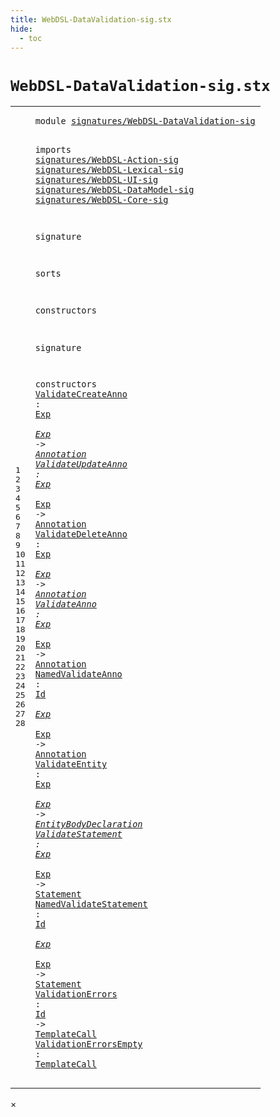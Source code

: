 ```yaml
---
title: WebDSL-DataValidation-sig.stx
hide:
  - toc
---
```


# `WebDSL-DataValidation-sig.stx`



[pdmosses/webdsl-statix/webdslstatix/src-gen/statix/signatures/WebDSL-DataValidation-sig.stx]: https://github.com/pdmosses/webdsl-statix/blob/master/webdslstatix/src-gen/statix/signatures/WebDSL-DataValidation-sig.stx "The source file on GitHub"

<div class="stx"><table class="highlighttable"><tbody><tr><td class="linenos"><div class="linenodiv"><pre><span></span>1
2
3
4
5
6
7
8
9
10
11
12
13
14
15
16
17
18
19
20
21
22
23
24
25
26
27
28
</pre></div></td>
<td class="code"><pre><code><span class="keyword">module</span> <a href="../webdsl-statix-sig.stx/#signatures/WebDSL-DataValidation-sig_10_3" id="signatures/WebDSL-DataValidation-sig_1_8" title="Referenced at ../webdsl-statix-sig.stx line 10"><span class="token sort_Id">signatures/WebDSL-DataValidation-sig</span></a>

<span class="keyword">imports</span>
  <a href="../WebDSL-Action-sig.stx/#signatures/WebDSL-Action-sig_1_8" id="signatures/WebDSL-Action-sig_4_3" title="Defined at ../WebDSL-Action-sig.stx line 1"><span class="token sort_Id">signatures/WebDSL-Action-sig</span></a>
  <a href="../WebDSL-Lexical-sig.stx/#signatures/WebDSL-Lexical-sig_1_8" id="signatures/WebDSL-Lexical-sig_5_3" title="Defined at ../WebDSL-Lexical-sig.stx line 1"><span class="token sort_Id">signatures/WebDSL-Lexical-sig</span></a>
  <a href="../WebDSL-UI-sig.stx/#signatures/WebDSL-UI-sig_1_8" id="signatures/WebDSL-UI-sig_6_3" title="Defined at ../WebDSL-UI-sig.stx line 1"><span class="token sort_Id">signatures/WebDSL-UI-sig</span></a>
  <a href="../WebDSL-DataModel-sig.stx/#signatures/WebDSL-DataModel-sig_1_8" id="signatures/WebDSL-DataModel-sig_7_3" title="Defined at ../WebDSL-DataModel-sig.stx line 1"><span class="token sort_Id">signatures/WebDSL-DataModel-sig</span></a>
  <a href="../WebDSL-Core-sig.stx/#signatures/WebDSL-Core-sig_1_8" id="signatures/WebDSL-Core-sig_8_3" title="Defined at ../WebDSL-Core-sig.stx line 1"><span class="token sort_Id">signatures/WebDSL-Core-sig</span></a>

<span class="keyword">signature</span>

  <span class="keyword">sorts</span>

  <span class="keyword">constructors</span>

<span class="keyword">signature</span>

  <span class="keyword">constructors</span>
    <span class="cons_OpDecl"><a href="../../../../trans/static-semantics/entities/annotations.stx/#ValidateCreateAnno_188_25" id="ValidateCreateAnno_19_5" title="Referenced at ../../../../trans/static-semantics/entities/annotations.stx line 188"><span class="token sort_Id">ValidateCreateAnno</span></a> <span class="operator">:</span> <span class="cons_SimpleSort"><a href="../WebDSL-Action-sig.stx/#Exp_25_5" id="Exp_19_26" title="Defined at ../WebDSL-Action-sig.stx line 25"><span class="token sort_Id">Exp</span></a></span> <span class="operator">*</span> <span class="cons_SimpleSort"><a href="../WebDSL-Action-sig.stx/#Exp_25_5" id="Exp_19_32" title="Defined at ../WebDSL-Action-sig.stx line 25"><span class="token sort_Id">Exp</span></a></span> <span class="operator">-&gt;</span> <span class="cons_SimpleSort"><a href="../WebDSL-DataModel-sig.stx/#Annotation_14_5" id="Annotation_19_39" title="Defined at ../WebDSL-DataModel-sig.stx line 14"><span class="token sort_Id">Annotation</span></a></span></span>
    <span class="cons_OpDecl"><a href="../../../../trans/static-semantics/entities/annotations.stx/#ValidateUpdateAnno_189_25" id="ValidateUpdateAnno_20_5" title="Referenced at ../../../../trans/static-semantics/entities/annotations.stx line 189"><span class="token sort_Id">ValidateUpdateAnno</span></a> <span class="operator">:</span> <span class="cons_SimpleSort"><a href="../WebDSL-Action-sig.stx/#Exp_25_5" id="Exp_20_26" title="Defined at ../WebDSL-Action-sig.stx line 25"><span class="token sort_Id">Exp</span></a></span> <span class="operator">*</span> <span class="cons_SimpleSort"><a href="../WebDSL-Action-sig.stx/#Exp_25_5" id="Exp_20_32" title="Defined at ../WebDSL-Action-sig.stx line 25"><span class="token sort_Id">Exp</span></a></span> <span class="operator">-&gt;</span> <span class="cons_SimpleSort"><a href="../WebDSL-DataModel-sig.stx/#Annotation_14_5" id="Annotation_20_39" title="Defined at ../WebDSL-DataModel-sig.stx line 14"><span class="token sort_Id">Annotation</span></a></span></span>
    <span class="cons_OpDecl"><a href="../../../../trans/static-semantics/entities/annotations.stx/#ValidateDeleteAnno_190_25" id="ValidateDeleteAnno_21_5" title="Referenced at ../../../../trans/static-semantics/entities/annotations.stx line 190"><span class="token sort_Id">ValidateDeleteAnno</span></a> <span class="operator">:</span> <span class="cons_SimpleSort"><a href="../WebDSL-Action-sig.stx/#Exp_25_5" id="Exp_21_26" title="Defined at ../WebDSL-Action-sig.stx line 25"><span class="token sort_Id">Exp</span></a></span> <span class="operator">*</span> <span class="cons_SimpleSort"><a href="../WebDSL-Action-sig.stx/#Exp_25_5" id="Exp_21_32" title="Defined at ../WebDSL-Action-sig.stx line 25"><span class="token sort_Id">Exp</span></a></span> <span class="operator">-&gt;</span> <span class="cons_SimpleSort"><a href="../WebDSL-DataModel-sig.stx/#Annotation_14_5" id="Annotation_21_39" title="Defined at ../WebDSL-DataModel-sig.stx line 14"><span class="token sort_Id">Annotation</span></a></span></span>
    <span class="cons_OpDecl"><a href="../../../../trans/static-semantics/entities/annotations.stx/#ValidateAnno_191_25" id="ValidateAnno_22_5" title="Referenced at ../../../../trans/static-semantics/entities/annotations.stx line 191"><span class="token sort_Id">ValidateAnno</span></a> <span class="operator">:</span> <span class="cons_SimpleSort"><a href="../WebDSL-Action-sig.stx/#Exp_25_5" id="Exp_22_20" title="Defined at ../WebDSL-Action-sig.stx line 25"><span class="token sort_Id">Exp</span></a></span> <span class="operator">*</span> <span class="cons_SimpleSort"><a href="../WebDSL-Action-sig.stx/#Exp_25_5" id="Exp_22_26" title="Defined at ../WebDSL-Action-sig.stx line 25"><span class="token sort_Id">Exp</span></a></span> <span class="operator">-&gt;</span> <span class="cons_SimpleSort"><a href="../WebDSL-DataModel-sig.stx/#Annotation_14_5" id="Annotation_22_33" title="Defined at ../WebDSL-DataModel-sig.stx line 14"><span class="token sort_Id">Annotation</span></a></span></span>
    <span class="cons_OpDecl"><a href="../../../../trans/static-semantics/entities/annotations.stx/#NamedValidateAnno_192_25" id="NamedValidateAnno_23_5" title="Referenced at ../../../../trans/static-semantics/entities/annotations.stx line 192"><span class="token sort_Id">NamedValidateAnno</span></a> <span class="operator">:</span> <span class="cons_SimpleSort"><a href="../WebDSL-Lexical-sig.stx/#Id_14_5" id="Id_23_25" title="Defined at ../WebDSL-Lexical-sig.stx line 14"><span class="token sort_Id">Id</span></a></span> <span class="operator">*</span> <span class="cons_SimpleSort"><a href="../WebDSL-Action-sig.stx/#Exp_25_5" id="Exp_23_30" title="Defined at ../WebDSL-Action-sig.stx line 25"><span class="token sort_Id">Exp</span></a></span> <span class="operator">*</span> <span class="cons_SimpleSort"><a href="../WebDSL-Action-sig.stx/#Exp_25_5" id="Exp_23_36" title="Defined at ../WebDSL-Action-sig.stx line 25"><span class="token sort_Id">Exp</span></a></span> <span class="operator">-&gt;</span> <span class="cons_SimpleSort"><a href="../WebDSL-DataModel-sig.stx/#Annotation_14_5" id="Annotation_23_43" title="Defined at ../WebDSL-DataModel-sig.stx line 14"><span class="token sort_Id">Annotation</span></a></span></span>
    <span class="cons_OpDecl"><a href="../../../../trans/static-semantics/webdsl-entities.stx/#ValidateEntity_173_35" id="ValidateEntity_24_5" title="Referenced at ../../../../trans/static-semantics/webdsl-entities.stx line 173"><span class="token sort_Id">ValidateEntity</span></a> <span class="operator">:</span> <span class="cons_SimpleSort"><a href="../WebDSL-Action-sig.stx/#Exp_25_5" id="Exp_24_22" title="Defined at ../WebDSL-Action-sig.stx line 25"><span class="token sort_Id">Exp</span></a></span> <span class="operator">*</span> <span class="cons_SimpleSort"><a href="../WebDSL-Action-sig.stx/#Exp_25_5" id="Exp_24_28" title="Defined at ../WebDSL-Action-sig.stx line 25"><span class="token sort_Id">Exp</span></a></span> <span class="operator">-&gt;</span> <span class="cons_SimpleSort"><a href="../WebDSL-DataModel-sig.stx/#EntityBodyDeclaration_11_5" id="EntityBodyDeclaration_24_35" title="Defined at ../WebDSL-DataModel-sig.stx line 11"><span class="token sort_Id">EntityBodyDeclaration</span></a></span></span>
    <span class="cons_OpDecl"><a href="../../../../trans/static-semantics/webdsl-actions.stx/#ValidateStatement_351_16" id="ValidateStatement_25_5" title="Referenced at ../../../../trans/static-semantics/webdsl-actions.stx line 351"><span class="token sort_Id">ValidateStatement</span></a> <span class="operator">:</span> <span class="cons_SimpleSort"><a href="../WebDSL-Action-sig.stx/#Exp_25_5" id="Exp_25_25" title="Defined at ../WebDSL-Action-sig.stx line 25"><span class="token sort_Id">Exp</span></a></span> <span class="operator">*</span> <span class="cons_SimpleSort"><a href="../WebDSL-Action-sig.stx/#Exp_25_5" id="Exp_25_31" title="Defined at ../WebDSL-Action-sig.stx line 25"><span class="token sort_Id">Exp</span></a></span> <span class="operator">-&gt;</span> <span class="cons_SimpleSort"><a href="../WebDSL-Core-sig.stx/#Statement_23_5" id="Statement_25_38" title="Defined at ../WebDSL-Core-sig.stx line 23"><span class="token sort_Id">Statement</span></a></span></span>
    <span class="cons_OpDecl"><a href="../../../../trans/static-semantics/webdsl-actions.stx/#NamedValidateStatement_352_16" id="NamedValidateStatement_26_5" title="Referenced at ../../../../trans/static-semantics/webdsl-actions.stx line 352"><span class="token sort_Id">NamedValidateStatement</span></a> <span class="operator">:</span> <span class="cons_SimpleSort"><a href="../WebDSL-Lexical-sig.stx/#Id_14_5" id="Id_26_30" title="Defined at ../WebDSL-Lexical-sig.stx line 14"><span class="token sort_Id">Id</span></a></span> <span class="operator">*</span> <span class="cons_SimpleSort"><a href="../WebDSL-Action-sig.stx/#Exp_25_5" id="Exp_26_35" title="Defined at ../WebDSL-Action-sig.stx line 25"><span class="token sort_Id">Exp</span></a></span> <span class="operator">*</span> <span class="cons_SimpleSort"><a href="../WebDSL-Action-sig.stx/#Exp_25_5" id="Exp_26_41" title="Defined at ../WebDSL-Action-sig.stx line 25"><span class="token sort_Id">Exp</span></a></span> <span class="operator">-&gt;</span> <span class="cons_SimpleSort"><a href="../WebDSL-Core-sig.stx/#Statement_23_5" id="Statement_26_48" title="Defined at ../WebDSL-Core-sig.stx line 23"><span class="token sort_Id">Statement</span></a></span></span>
    <span class="cons_OpDecl"><a href="../../../../trans/static-semantics/ui/template-calls.stx/#ValidationErrors_62_24" id="ValidationErrors_27_5" title="Referenced at ../../../../trans/static-semantics/ui/template-calls.stx line 62"><span class="token sort_Id">ValidationErrors</span></a> <span class="operator">:</span> <span class="cons_SimpleSort"><a href="../WebDSL-Lexical-sig.stx/#Id_14_5" id="Id_27_24" title="Defined at ../WebDSL-Lexical-sig.stx line 14"><span class="token sort_Id">Id</span></a></span> <span class="operator">-&gt;</span> <span class="cons_SimpleSort"><a href="../WebDSL-UI-sig.stx/#TemplateCall_18_5" id="TemplateCall_27_30" title="Defined at ../WebDSL-UI-sig.stx line 18"><span class="token sort_Id">TemplateCall</span></a></span></span>
    <span class="cons_OpDecl"><a href="../../../../trans/static-semantics/ui/template-calls.stx/#ValidationErrorsEmpty_63_24" id="ValidationErrorsEmpty_28_5" title="Referenced at ../../../../trans/static-semantics/ui/template-calls.stx line 63"><span class="token sort_Id">ValidationErrorsEmpty</span></a> <span class="operator">:</span> <span class="cons_SimpleSort"><a href="../WebDSL-UI-sig.stx/#TemplateCall_18_5" id="TemplateCall_28_29" title="Defined at ../WebDSL-UI-sig.stx line 18"><span class="token sort_Id">TemplateCall</span></a></span></span>
</code></pre></td></tr></tbody></table></div>

<div id="modal">
  <div id="modal-content">
    <span id="modal-close">&times;</span>
    <h2 id="modal-h2"></h2>
    <p  id="modal-p"></p>
    <ul id="modal-ul"></ul>
  </div>
</div>
